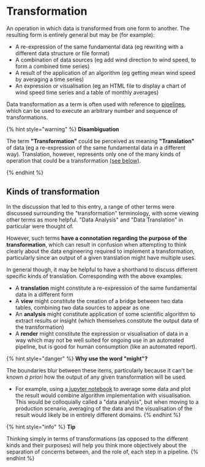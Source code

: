 # Transformation

An operation in which data is transformed from one form to another. The resulting form is entirely general but may be (for example):

* A re-expression of the same fundamental data (eg rewriting with a different data structure or file format)
* A combination of data sources (eg add wind direction to wind speed, to form a combined time series)
* A result of the application of an algorithm (eg getting mean wind speed by averaging a time series)
* An expression or visualisation (eg an HTML file to display a chart of wind speed time series and a table of monthly averages)

Data transformation as a term is often used with reference to [pipelines](pipeline.md), which can be used to execute an arbitrary number and sequence of transformations.

{% hint style="warning" %}
**Disambiguation**

The term **"Transformation"** could be perceived as meaning **"Translation"** of data (eg a re-expression of the same fundamental data in a different way). Translation, however, represents only one of the many kinds of operation that could be a transformation [(see below)](transformation.md#kinds-of-transformation).


{% endhint %}

## Kinds of transformation

In the discussion that led to this entry, a range of other terms were discussed surrounding the "transformation" terminology, with some viewing other terms as more helpful. "Data Analysis" and "Data Translation" in particular were thought of.&#x20;

However, such terms **have a connotation regarding the purpose of the transformation**, which can result in confusion when attempting to think clearly about the data engineering required to implement a transformation, particularly since an output of a given translation might have multiple uses.

In general though, it may be helpful to have a shorthand to discuss different specific kinds of translation.  Corresponding with the above examples:

* A **translation** might constitute a re-expression of the same fundamental data in a different form
* A **view** might constitute the creation of a bridge between two data tables, combining two data sources to appear as one
* An **analysis** might constitute application of some scientific algorithm to extract results or insight (which themselves constitute the output data of the transformation)
* A **render** might constitute the expression or visualisation of data in a way which may not be well suited for ongoing use in an automated pipeline, but is good for human consumption (like an automated report).

{% hint style="danger" %}
**Why use the word "might"?**

The boundaries blur between these items, particularly because it can't be known _a priori_ how the output of any given transformation will be used.

* For example, using a[ jupyter notebook](https://jupyter.org/) to average some data and plot the result would combine algorithm implementation with visualisation. This would be colloquially called a "data analysis", but when moving to a production scenario, averaging of the data and the visualisation of the result would likely be in entirely different domains.
{% endhint %}

{% hint style="info" %}
**Tip**

Thinking simply in terms of transformations (as opposed to the different kinds and their purposes) will help you think more objectively about the separation of concerns between, and the role of, each step in a pipeline.
{% endhint %}
